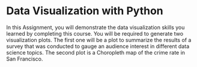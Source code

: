 # Data Visualization with Python
In this Assignment, you will demonstrate the data visualization skills you learned by completing this course. You will be required to generate two visualization plots. The first one will be a plot to summarize the results of a survey that was conducted to gauge an audience interest in different data science topics. The second plot is a Choropleth map of the crime rate in San Francisco.
